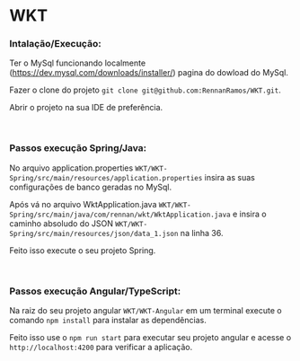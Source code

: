# WKT
<h3>
  Intalação/Execução:
</h3>

Ter o MySql funcionando localmente (https://dev.mysql.com/downloads/installer/) pagina do dowload do MySql.

Fazer o clone do projeto `git clone git@github.com:RennanRamos/WKT.git`.

Abrir o projeto na sua IDE de preferência.

<br/>

<h3>
Passos execução Spring/Java:
</h3>

No arquivo application.properties `WKT/WKT-Spring/src/main/resources/application.properties` insira as suas configurações de banco geradas no MySql.

Após vá no arquivo WktApplication.java `WKT/WKT-Spring/src/main/java/com/rennan/wkt/WktApplication.java` 
e insira o caminho absoludo do JSON `WKT/WKT-Spring/src/main/resources/json/data_1.json` na linha 36.

Feito isso execute o seu projeto Spring.

<br/>

<h3>
Passos execução Angular/TypeScript:
</h3>

Na raiz do seu projeto angular `WKT/WKT-Angular` em um terminal execute o comando `npm install` para instalar as dependências.

Feito isso use o `npm run start` para executar seu projeto angular e acesse o `http://localhost:4200` para verificar a aplicação.






